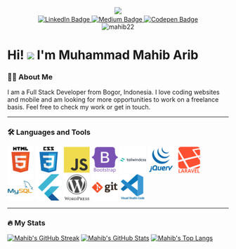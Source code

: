 <div id="header" align="center">
  <img src="https://media.giphy.com/media/qgQUggAC3Pfv687qPC/giphy.gif" width="400"/>
  <div id="badges">
      <a href="https://www.linkedin.com/in/mahib-arib">
        <img src="https://img.shields.io/badge/LinkedIn-blue?style=for-the-badge&logo=linkedin&logoColor=white" alt="LinkedIn Badge"/>
      </a>
      <a href="https://mahib-arib.medium.com">
        <img src="https://img.shields.io/badge/Medium-black?style=for-the-badge&logo=medium&logoColor=white" alt="Medium Badge"/>
      </a>
      <a href="https://codepen.io/mahib22">
        <img src="https://img.shields.io/badge/Codepen-grey?style=for-the-badge&logo=codepen&logoColor=white" alt="Codepen Badge"/>
      </a>
  </div>
  <img src="https://komarev.com/ghpvc/?username=Mahib22&label=Profile%20views&color=blue&style=flat-square" alt="mahib22" />
</div>

# Hi! <img src="https://media.giphy.com/media/hvRJCLFzcasrR4ia7z/giphy.gif" width="30px"/> I'm Muhammad Mahib Arib

### :man_technologist: About Me
I am a Full Stack Developer from Bogor, Indonesia. I love coding websites and mobile and am looking for more opportunities to work on a freelance basis. Feel free to check my work or get in touch.

---

### :hammer_and_wrench: Languages and Tools
<div>
  <img src="https://github.com/devicons/devicon/blob/master/icons/html5/html5-original-wordmark.svg" title="HTML" alt="HTML5" width="60" height="60"/>
  <img src="https://github.com/devicons/devicon/blob/master/icons/css3/css3-original-wordmark.svg" title="CSS" alt="CSS3" width="60" height="60"/>
  <img src="https://github.com/devicons/devicon/blob/master/icons/javascript/javascript-original.svg" title="JavaScript" alt="Javascript" width="60" height="60"/>
  <img src="https://github.com/devicons/devicon/blob/master/icons/bootstrap/bootstrap-plain-wordmark.svg" title="Bootstrap" alt="Bootstrap" width="60" height="60"/>
  <img src="https://github.com/devicons/devicon/blob/master/icons/tailwindcss/tailwindcss-original-wordmark.svg" title="Tailwind" alt="Tailwind" width="60" height="60"/>
  <img src="https://github.com/devicons/devicon/blob/master/icons/jquery/jquery-plain-wordmark.svg" title="JQuery" alt="JQuery" width="60" height="60"/>
  <img src="https://github.com/devicons/devicon/blob/master/icons/laravel/laravel-plain-wordmark.svg" title="Laravel" alt="Laravel" width="60" height="60"/>
  <img src="https://github.com/devicons/devicon/blob/master/icons/mysql/mysql-original-wordmark.svg" title="MySql" alt="MySql" width="60" height="60"/>
  <img src="https://github.com/devicons/devicon/blob/master/icons/flutter/flutter-original.svg" title="Flutter" alt="Flutter" width="60" height="60"/>
  <img src="https://github.com/devicons/devicon/blob/master/icons/wordpress/wordpress-plain-wordmark.svg" title="Wordpress" alt="Wordpress" width="60" height="60"/>
  <img src="https://github.com/devicons/devicon/blob/master/icons/git/git-original-wordmark.svg" title="Git" alt="Git" width="60" height="60"/>
  <img src="https://github.com/devicons/devicon/blob/master/icons/vscode/vscode-original-wordmark.svg" title="VSCode" alt="VSCode" width="60" height="60"/>
</div>

---

### :fire: My Stats
[![Mahib's GitHub Streak](https://github-readme-streak-stats.herokuapp.com?user=mahib22&theme=tokyonight&date_format=j%20M%5B%20Y%5D)](https://git.io/streak-stats)
[![Mahib's GitHub Stats](https://github-readme-stats.vercel.app/api?username=mahib22&show_icons=true&theme=tokyonight&include_all_commits=true&count_private=true)](https://github.com/anuraghazra/github-readme-stats)
[![Mahib's Top Langs](https://github-readme-stats.vercel.app/api/top-langs/?username=mahib22&layout=compact&theme=tokyonight)](https://github.com/anuraghazra/github-readme-stats)
